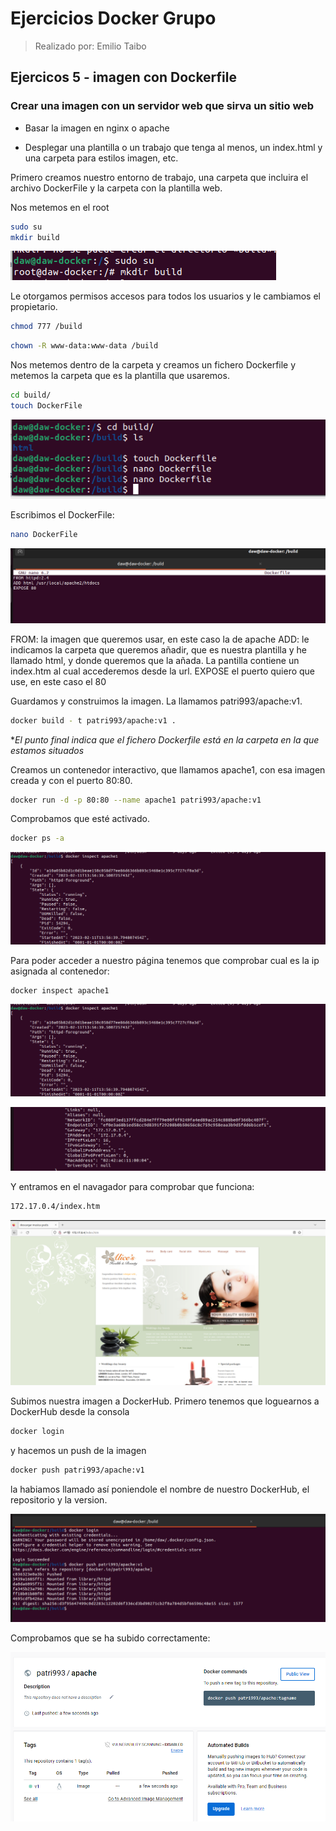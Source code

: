 # Ejercicios Docker Grupo
> Realizado por: Emilio Taibo

## Ejercicos 5 - imagen con Dockerfile

### Crear una imagen con un servidor web que sirva un sitio web

- Basar la imagen en nginx o apache

- Desplegar una plantilla o un trabajo que tenga al menos, un index.html y una carpeta para estilos imagen, etc.


Primero creamos nuestro entorno de trabajo, una carpeta que incluira el archivo DockerFile y la carpeta con la plantilla web.

Nos metemos en el root

```bash 
sudo su
mkdir build
```

![](assets/ejercicio51.png)

Le otorgamos permisos accesos para todos los usuarios y le cambiamos el propietario.

```bash 
chmod 777 /build
``` 

```bash
chown -R www-data:www-data /build
```

Nos metemos dentro de la carpeta y creamos un fichero Dockerfile y metemos la carpeta que es la plantilla que usaremos.

```bash
cd build/
touch DockerFile
``` 

![](assets/ejercicio52.png)

Escribimos el DockerFile:

```bash
nano DockerFile
```

![](assets/ejercicio53.png)

FROM: la imagen que queremos usar, en este caso la de apache 
ADD: le indicamos la carpeta que queremos añadir, que es nuestra plantilla y he llamado html, y donde queremos que la añada. La pantilla contiene un index.htm al cual accederemos desde la url.
EXPOSE el puerto quiero que use, en este caso el 80

Guardamos y construimos la imagen. La llamamos patri993/apache:v1.
```bash
docker build - t patri993/apache:v1 .
```
**El punto final indica que el fichero Dockerfile está en la carpeta en la que estamos situados*

Creamos un contenedor interactivo, que llamamos apache1, con esa imagen creada y con el puerto 80:80. 

```bash
docker run -d -p 80:80 --name apache1 patri993/apache:v1
```

Comprobamos que esté activado.

```bash
docker ps -a
```

![](assets/ejercicio55.png)

Para poder acceder a nuestro página tenemos que comprobar cual es la ip asignada al contenedor:

```bash
docker inspect apache1
```
![](assets/ejercicio55.png)

![](assets/ejercicio56.png)

Y entramos en el navagador para comprobar que funciona:

```bash
172.17.0.4/index.htm
```
![](assets/ejercicio57.png)

Subimos nuestra imagen a DockerHub.
Primero tenemos que loguearnos a DockerHub desde la consola

```bash 
docker login
```
y hacemos un push de la imagen

```bash
docker push patri993/apache:v1
```

la habiamos llamado así poniendole el nombre de nuestro DockerHub, el repositorio y la version.

![](assets/ejercicio58.png)

Comprobamos que se ha subido correctamente:

![](assets/ejercicio59.png)



